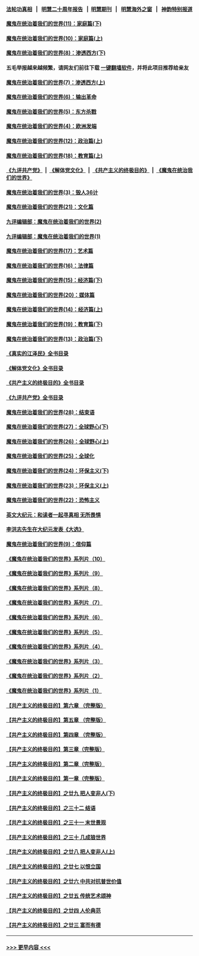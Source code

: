 #### [法轮功真相](https://github.com/gfw-breaker/truth/blob/master/README.md?t=0) &nbsp;&nbsp;|&nbsp;&nbsp; [明慧二十周年报告](https://github.com/gfw-breaker/mh-reports/blob/master/README.md?t=0) &nbsp;&nbsp;|&nbsp;&nbsp;[明慧期刊](https://github.com/gfw-breaker/mh-qikan) &nbsp;&nbsp;|&nbsp;&nbsp; [明慧海外之窗](https://github.com/gfw-breaker/mh-news/blob/master/README.md?t=0) &nbsp;&nbsp;|&nbsp;&nbsp; [神韵特别报道](https://github.com/gfw-breaker/mh-news/blob/master/shenyun.md?t=0)
#### [魔鬼在统治着我们的世界(11)：家庭篇(下)](../pages/nsc422/n10440961.md?t=12121050) 
#### [魔鬼在统治着我们的世界(10)：家庭篇(上)](../pages/nsc422/n10435448.md?t=12121050) 
#### [魔鬼在统治着我们的世界(8)：渗透西方(下)](../pages/nsc422/n10429603.md?t=12121050) 
#### 五毛举报越来越频繁，请网友们前往下载 [一键翻墙软件](https://github.com/gfw-breaker/ssr-accounts)，并将此项目推荐给亲友
#### [魔鬼在统治着我们的世界(7)：渗透西方(上)](../pages/nsc422/n10426013.md?t=12121050) 
#### [魔鬼在统治着我们的世界(6)：输出革命](../pages/nsc422/n10421536.md?t=12121050) 
#### [魔鬼在统治着我们的世界(5)：东方杀戮](../pages/nsc422/n10417707.md?t=12121050) 
#### [魔鬼在统治着我们的世界(4)：欧洲发端](../pages/nsc422/n10414890.md?t=12121050) 
#### [魔鬼在统治着我们的世界(12)：政治篇(上)](../pages/nsc422/n10444576.md?t=12121050) 
#### [魔鬼在统治着我们的世界(18)：教育篇(上)](../pages/nsc422/n10526970.md?t=12121050) 
#### [《九评共产党》](https://github.com/begood0513/9ping.md/blob/master/README.md) &nbsp;|&nbsp; [《解体党文化》](../../../../jtdwh.md/blob/master/README.md)  &nbsp;|&nbsp; [《共产主义的终极目的》](../../../../gczydzjmd.md/blob/master/README.md) &nbsp;|&nbsp; [《魔鬼在统治我们的世界》](../../../../mgztzwmdsj.md/blob/master/README.md) 
#### [魔鬼在统治着我们的世界(3)：毁人36计](../pages/nsc422/n10411583.md?t=12121050) 
#### [魔鬼在统治着我们的世界(21)：文化篇](../pages/nsc422/n10597706.md?t=12121050) 
#### [九评编辑部：魔鬼在统治着我们的世界(2)](../pages/nsc422/n10410036.md?t=12121050) 
#### [九评编辑部：魔鬼在统治着我们的世界(1)](../pages/nsc422/n10406825.md?t=12121050) 
#### [魔鬼在统治着我们的世界(17)：艺术篇](../pages/nsc422/n10499093.md?t=12121050) 
#### [魔鬼在统治着我们的世界(16)：法律篇](../pages/nsc422/n10485969.md?t=12121050) 
#### [魔鬼在统治着我们的世界(15)：经济篇(下)](../pages/nsc422/n10469975.md?t=12121050) 
#### [魔鬼在统治着我们的世界(20)：媒体篇](../pages/nsc422/n10586579.md?t=12121050) 
#### [魔鬼在统治着我们的世界(14)：经济篇(上)](../pages/nsc422/n10457370.md?t=12121050) 
#### [魔鬼在统治着我们的世界(19)：教育篇(下)](../pages/nsc422/n10564808.md?t=12121050) 
#### [魔鬼在统治着我们的世界(13)：政治篇(下)](../pages/nsc422/n10448270.md?t=12121050) 
#### [《真实的江泽民》全书目录](../pages/nsc422/n13721399.md?t=12121050) 
#### [《解体党文化》全书目录](../pages/nsc422/n13721157.md?t=12121050) 
#### [《共产主义的终极目的》全书目录](../pages/nsc422/n13721048.md?t=12121050) 
#### [《九评共产党》全书目录](../pages/nsc422/n13708085.md?t=12121050) 
#### [魔鬼在统治着我们的世界(28)：结束语](../pages/nsc422/n10936246.md?t=12121050) 
#### [魔鬼在统治着我们的世界(27)：全球野心(下)](../pages/nsc422/n10928319.md?t=12121050) 
#### [魔鬼在统治着我们的世界(26)：全球野心(上)](../pages/nsc422/n10900318.md?t=12121050) 
#### [魔鬼在统治着我们的世界(25)：全球化](../pages/nsc422/n10788205.md?t=12121050) 
#### [魔鬼在统治着我们的世界(24)：环保主义(下)](../pages/nsc422/n10695307.md?t=12121050) 
#### [魔鬼在统治着我们的世界(23)：环保主义(上)](../pages/nsc422/n10688613.md?t=12121050) 
#### [魔鬼在统治着我们的世界(22)：恐怖主义](../pages/nsc422/n10614727.md?t=12121050) 
#### [英文大纪元：和读者一起寻真相 无所畏惧](../pages/nsc422/n12542027.md?t=12121050) 
#### [李洪志先生在大纪元发表《大选》](../pages/nsc422/n12534746.md?t=12121050) 
#### [魔鬼在统治着我们的世界(9)：信仰篇](../pages/nsc422/n10432159.md?t=12121050) 
#### [《魔鬼在统治着我们的世界》系列片（10）](../pages/nsc422/n12292670.md?t=12121050) 
#### [《魔鬼在统治着我们的世界》系列片（9）](../pages/nsc422/n12290859.md?t=12121050) 
#### [《魔鬼在统治着我们的世界》系列片（8）](../pages/nsc422/n12287445.md?t=12121050) 
#### [《魔鬼在统治着我们的世界》系列片（7）](../pages/nsc422/n12283425.md?t=12121050) 
#### [《魔鬼在统治着我们的世界》系列片（6）](../pages/nsc422/n12282314.md?t=12121050) 
#### [《魔鬼在统治着我们的世界》系列片（5）](../pages/nsc422/n12281419.md?t=12121050) 
#### [《魔鬼在统治着我们的世界》系列片（4）](../pages/nsc422/n12274024.md?t=12121050) 
#### [《魔鬼在统治着我们的世界》系列片（3）](../pages/nsc422/n12271322.md?t=12121050) 
#### [《魔鬼在统治着我们的世界》系列片（2）](../pages/nsc422/n12269049.md?t=12121050) 
#### [《魔鬼在统治着我们的世界》系列片（1）](../pages/nsc422/n12267575.md?t=12121050) 
#### [【共产主义的终极目的】第六章 （完整版）](../pages/nsc422/n11428913.md?t=12121050) 
#### [【共产主义的终极目的】第五章 （完整版）](../pages/nsc422/n11428912.md?t=12121050) 
#### [【共产主义的终极目的】第四章 （完整版）](../pages/nsc422/n11428907.md?t=12121050) 
#### [【共产主义的终极目的】第三章（完整版）](../pages/nsc422/n11428848.md?t=12121050) 
#### [【共产主义的终极目的】第二章（完整版）](../pages/nsc422/n11428831.md?t=12121050) 
#### [【共产主义的终极目的】第一章（完整版）](../pages/nsc422/n11417651.md?t=12121050) 
#### [【共产主义的终极目的】之廿九 把人变非人(下)](../pages/nsc422/n11344140.md?t=12121050) 
#### [【共产主义的终极目的】之三十二 结语](../pages/nsc422/n11360535.md?t=12121050) 
#### [【共产主义的终极目的】之三十一 末世景观](../pages/nsc422/n11351129.md?t=12121050) 
#### [【共产主义的终极目的】之三十 几成狼世界](../pages/nsc422/n11348280.md?t=12121050) 
#### [【共产主义的终极目的】之廿八 把人变非人(上)](../pages/nsc422/n11340492.md?t=12121050) 
#### [【共产主义的终极目的】之廿七 以恨立国](../pages/nsc422/n11336944.md?t=12121050) 
#### [【共产主义的终极目的】之廿六 中共对抗普世价值](../pages/nsc422/n11324785.md?t=12121050) 
#### [【共产主义的终极目的】之廿五 传统艺术颂神](../pages/nsc422/n11296396.md?t=12121050) 
#### [【共产主义的终极目的】之廿四 人伦典范](../pages/nsc422/n11296397.md?t=12121050) 
#### [【共产主义的终极目的】之廿三 富而有德](../pages/nsc422/n11283598.md?t=12121050) 

----
#### [ >>> 更早内容 <<< ](../indexes/nsc422-earlier.md)
